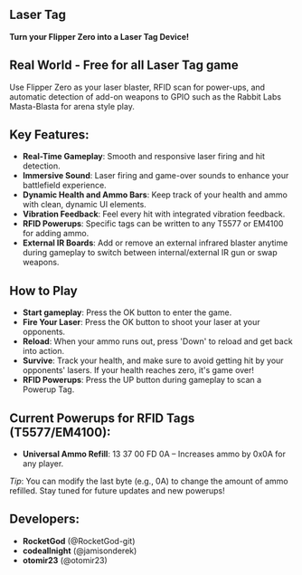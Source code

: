 ## **Laser Tag**

**Turn your Flipper Zero into a Laser Tag Device!**

## Real World - Free for all Laser Tag game

Use Flipper Zero as your laser blaster, RFID scan for power-ups, and automatic detection of add-on weapons to GPIO such as the Rabbit Labs Masta-Blasta for arena style play.

## Key Features:

- **Real-Time Gameplay**: Smooth and responsive laser firing and hit detection.
- **Immersive Sound**: Laser firing and game-over sounds to enhance your battlefield experience.
- **Dynamic Health and Ammo Bars**: Keep track of your health and ammo with clean, dynamic UI elements.
- **Vibration Feedback**: Feel every hit with integrated vibration feedback.
- **RFID Powerups**: Specific tags can be written to any T5577 or EM4100 for adding ammo.
- **External IR Boards**: Add or remove an external infrared blaster anytime during gameplay to switch between internal/external IR gun or swap weapons.

## How to Play

- **Start gameplay**: Press the OK button to enter the game.
- **Fire Your Laser**: Press the OK button to shoot your laser at your opponents.
- **Reload**: When your ammo runs out, press 'Down' to reload and get back into action.
- **Survive**: Track your health, and make sure to avoid getting hit by your opponents' lasers. If your health reaches zero, it's game over!
- **RFID Powerups**: Press the UP button during gameplay to scan a Powerup Tag.

## Current Powerups for RFID Tags (T5577/EM4100):

- **Universal Ammo Refill**: 13 37 00 FD 0A – Increases ammo by 0x0A for any player.

_Tip_: You can modify the last byte (e.g., 0A) to change the amount of ammo refilled. Stay tuned for future updates and new powerups!

## Developers:

- **RocketGod** (@RocketGod-git)
- **codeallnight** (@jamisonderek)
- **otomir23** (@otomir23)
